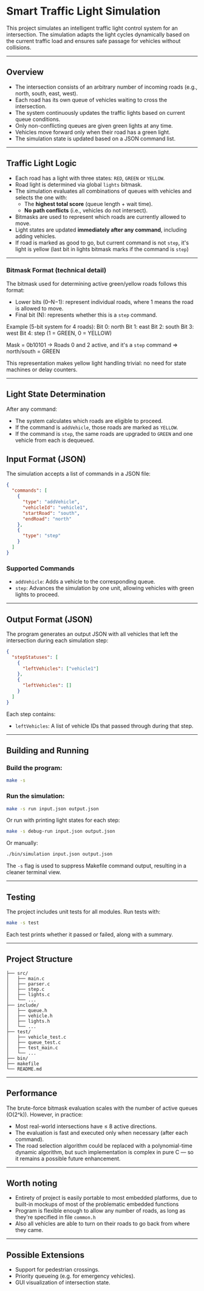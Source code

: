 # Smart Traffic Light Simulation

This project simulates an intelligent traffic light control system for an intersection. The simulation adapts the light cycles dynamically based on the current traffic load and ensures safe passage for vehicles without collisions.

---

## Overview

- The intersection consists of an arbitrary number of incoming roads (e.g., north, south, east, west).
- Each road has its own queue of vehicles waiting to cross the intersection.
- The system continuously updates the traffic lights based on current queue conditions.
- Only non-conflicting queues are given green lights at any time.
- Vehicles move forward only when their road has a green light.
- The simulation state is updated based on a JSON command list.

---

## Traffic Light Logic

- Each road has a light with three states: `RED`, `GREEN` or `YELLOW`.
- Road light is determined via global `lights` bitmask.
- The simulation evaluates all combinations of queues with vehicles and selects the one with:
  - The **highest total score** (queue length + wait time).
  - **No path conflicts** (i.e., vehicles do not intersect).
- Bitmasks are used to represent which roads are currently allowed to move.
- Light states are updated **immediately after any command**, including adding vehicles.
- If road is marked as good to go, but current command is not `step`, it's light is yellow (last bit in lights bitmask marks if the command is `step`)

---

### Bitmask Format (technical detail)

The bitmask used for determining active green/yellow roads follows this format:

- Lower bits (0–N−1): represent individual roads, where 1 means the road is allowed to move.
- Final bit (N): represents whether this is a `step` command.

Example (5-bit system for 4 roads):
  Bit 0: north
  Bit 1: east
  Bit 2: south
  Bit 3: west
  Bit 4: step (1 = GREEN, 0 = YELLOW)

  Mask = 0b10101
  → Roads 0 and 2 active, and it's a `step` command ⇒ north/south = GREEN

This representation makes yellow light handling trivial: no need for state machines or delay counters.

---

## Light State Determination

After any command:
- The system calculates which roads are eligible to proceed.
- If the command is `addVehicle`, those roads are marked as `YELLOW`.
- If the command is `step`, the same roads are upgraded to `GREEN` and one vehicle from each is dequeued.

## Input Format (JSON)

The simulation accepts a list of commands in a JSON file:

```json
{
  "commands": [
    {
      "type": "addVehicle",
      "vehicleId": "vehicle1",
      "startRoad": "south",
      "endRoad": "north"
    },
    {
      "type": "step"
    }
  ]
}
```

### Supported Commands

- `addVehicle`: Adds a vehicle to the corresponding queue.
- `step`: Advances the simulation by one unit, allowing vehicles with green lights to proceed.

---

## Output Format (JSON)

The program generates an output JSON with all vehicles that left the intersection during each simulation step:

```json
{
  "stepStatuses": [
    {
      "leftVehicles": ["vehicle1"]
    },
    {
      "leftVehicles": []
    }
  ]
}
```

Each step contains:
- `leftVehicles`: A list of vehicle IDs that passed through during that step.

---

## Building and Running

### Build the program:

```bash
make -s
```

### Run the simulation:

```bash
make -s run input.json output.json
```

Or run with printing light states for each step:

```bash
make -s debug-run input.json output.json
```

Or manually:

```bash
./bin/simulation input.json output.json
```

The `-s` flag is used to suppress Makefile command output, resulting in a cleaner terminal view.

---

## Testing

The project includes unit tests for all modules. Run tests with:

```bash
make -s test
```

Each test prints whether it passed or failed, along with a summary.

---

## Project Structure

```
├── src/
│   ├── main.c
│   ├── parser.c
│   ├── step.c
│   ├── lights.c
│   └── ...
├── include/
│   ├── queue.h
│   ├── vehicle.h
│   ├── lights.h
│   └── ...
├── test/
│   ├── vehicle_test.c
│   ├── queue_test.c
│   ├── test_main.c
│   └── ...
├── bin/
├── makefile
└── README.md
```

---
## Performance

The brute-force bitmask evaluation scales with the number of active queues (O(2^k)). However, in practice:

- Most real-world intersections have ≤ 8 active directions.
- The evaluation is fast and executed only when necessary (after each command).
- The road selection algorithm could be replaced with a polynomial-time dynamic algorithm, but such implementation is complex in pure C — so it remains a possible future enhancement.

---

## Worth noting

- Entirety of project is easily portable to most embedded platforms, due to built-in mockups of most of the problematic embedded functions
- Program is flexible enough to allow any number of roads, as long as they're specified in file `common.h`
- Also all vehicles are able to turn on their roads to go back from where they came.

---

## Possible Extensions

- Support for pedestrian crossings.
- Priority queueing (e.g. for emergency vehicles).
- GUI visualization of intersection state.
